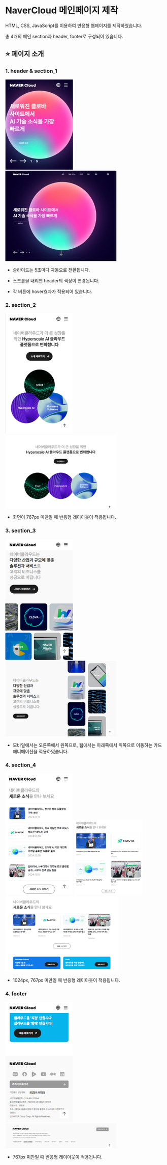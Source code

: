 # NaverCloud 메인페이지 제작
HTML, CSS, JavaScript를 이용하여 반응형 웹페이지를 제작하였습니다.

총 4개의 메인 section과 header, footer로 구성되어 있습니다.

## ⭐ 페이지 소개
### 1. header & section_1

<p float="left">
  <img src="./images/readmeImg/m_main01.png" width=213 />
  <img src="./images/readmeImg/main01.png" width=350 />
</p>

- 슬라이드는 5초마다 자동으로 전환됩니다.

- 스크롤을 내리면 header의 색상이 변경됩니다.

- 각 버튼에 hover효과가 적용되어 있습니다.


### 2. section_2
<p float="left">
  <img src="./images/readmeImg/m_main02.png" width=213 />
  <img src="./images/readmeImg/main02.png" width=350 />
</p>

- 화면이 767px 미만일 때 반응형 레이아웃이 적용됩니다.

### 3. section_3
<p float="left">
  <img src="./images/readmeImg/m_main03.png" width=213 />
  <img src="./images/readmeImg/main03.png" width=350 />
</p>

- 모바일에서는 오른쪽에서 왼쪽으로, 웹에서는 아래쪽에서 위쪽으로 이동하는 카드 애니메이션을 적용하였습니다.

### 4. section_4
<p float="left">
  <img src="./images/readmeImg/m_main04.png" width=213 />
  <img src="./images/readmeImg/middle_main03.png" width=216 />
  <img src="./images/readmeImg/main04.png" width=356 />
</p>

- 1024px, 767px 미만일 때 반응형 레이아웃이 적용됩니다.

### 4. footer
<p float="left">
  <img src="./images/readmeImg/m_footer.png" width=213 />
  <img src="./images/readmeImg/footer.png" width=350 />
</p>

- 767px 미만일 때 반응형 레이아웃이 적용됩니다.